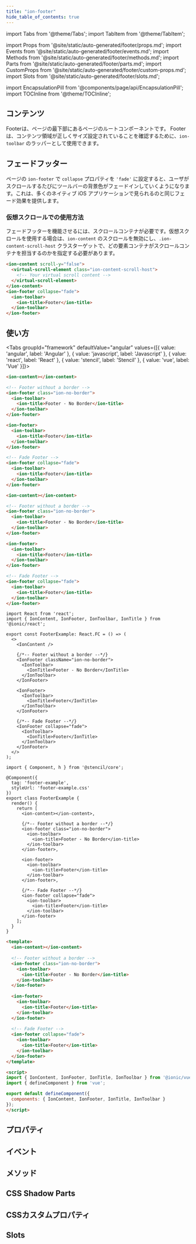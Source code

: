 ```yaml
---
title: "ion-footer"
hide_table_of_contents: true
---
```

import Tabs from '@theme/Tabs';
import TabItem from '@theme/TabItem';

import Props from '@site/static/auto-generated/footer/props.md';
import Events from '@site/static/auto-generated/footer/events.md';
import Methods from '@site/static/auto-generated/footer/methods.md';
import Parts from '@site/static/auto-generated/footer/parts.md';
import CustomProps from '@site/static/auto-generated/footer/custom-props.md';
import Slots from '@site/static/auto-generated/footer/slots.md';

<head>
  <title>Page Footer | Ionic App Footer: Wrapper Root Page Component</title>
  <meta name="description" content="footerはページの下部に配置されるルートコンポーネントのことです。Ionicのfooterはion-toolbarのラッパーとして、コンテンツ領域が正しいサイズであることを確認することができます。" />
</head>

import EncapsulationPill from '@components/page/api/EncapsulationPill';
import TOCInline from '@theme/TOCInline';



<h2 className="table-of-contents__title">コンテンツ</h2>

<TOCInline
  toc={toc}
  maxHeadingLevel={2}
/>



Footerは、ページの最下部にあるページのルートコンポーネントです。
Footerは、コンテンツ領域が正しくサイズ設定されていることを確認するために、`ion-toolbar` のラッパーとして使用できます。

## フェードフッター

ページの `ion-footer` で `collapse` プロパティを `'fade'` に設定すると、ユーザがスクロールするたびにツールバーの背景色がフェードインしていくようになります。これは、多くのネイティブ iOS アプリケーションで見られるのと同じフェード効果を提供します。

### 仮想スクロールでの使用方法

フェードフッターを機能させるには、スクロールコンテナが必要です。仮想スクロールを使用する場合は、`ion-content` のスクロールを無効にし、`.ion-content-scroll-host` クラスターゲットで、どの要素コンテナがスクロールコンテナを担当するのかを指定する必要があります。

```html
<ion-content scroll-y="false">
  <virtual-scroll-element class="ion-content-scroll-host">
    <!-- Your virtual scroll content -->
  </virtual-scroll-element>
</ion-content>
<ion-footer collapse="fade">
  <ion-toolbar>
    <ion-title>Footer</ion-title>
  </ion-toolbar>
</ion-footer>
```



## 使い方

<Tabs groupId="framework" defaultValue="angular" values={[{ value: 'angular', label: 'Angular' }, { value: 'javascript', label: 'Javascript' }, { value: 'react', label: 'React' }, { value: 'stencil', label: 'Stencil' }, { value: 'vue', label: 'Vue' }]}>

<TabItem value="angular">

```html
<ion-content></ion-content>

<!-- Footer without a border -->
<ion-footer class="ion-no-border">
  <ion-toolbar>
    <ion-title>Footer - No Border</ion-title>
  </ion-toolbar>
</ion-footer>

<ion-footer>
  <ion-toolbar>
    <ion-title>Footer</ion-title>
  </ion-toolbar>
</ion-footer>

<!-- Fade Footer -->
<ion-footer collapse="fade">
  <ion-toolbar>
    <ion-title>Footer</ion-title>
  </ion-toolbar>
</ion-footer>
```


</TabItem>


<TabItem value="javascript">

```html
<ion-content></ion-content>

<!-- Footer without a border -->
<ion-footer class="ion-no-border">
  <ion-toolbar>
    <ion-title>Footer - No Border</ion-title>
  </ion-toolbar>
</ion-footer>

<ion-footer>
  <ion-toolbar>
    <ion-title>Footer</ion-title>
  </ion-toolbar>
</ion-footer>

<!-- Fade Footer -->
<ion-footer collapse="fade">
  <ion-toolbar>
    <ion-title>Footer</ion-title>
  </ion-toolbar>
</ion-footer>
```


</TabItem>


<TabItem value="react">

```tsx
import React from 'react';
import { IonContent, IonFooter, IonToolbar, IonTitle } from '@ionic/react';

export const FooterExample: React.FC = () => (
  <>
    <IonContent />
    
    {/*-- Footer without a border --*/}
    <IonFooter className="ion-no-border">
      <IonToolbar>
        <IonTitle>Footer - No Border</IonTitle>
      </IonToolbar>
    </IonFooter>

    <IonFooter>
      <IonToolbar>
        <IonTitle>Footer</IonTitle>
      </IonToolbar>
    </IonFooter>
    
    {/*-- Fade Footer --*/}
    <IonFooter collapse="fade">
      <IonToolbar>
        <IonTitle>Footer</IonTitle>
      </IonToolbar>
    </IonFooter>
  </>
);
```


</TabItem>


<TabItem value="stencil">

```tsx
import { Component, h } from '@stencil/core';

@Component({
  tag: 'footer-example',
  styleUrl: 'footer-example.css'
})
export class FooterExample {
  render() {
    return [
      <ion-content></ion-content>,

      {/*-- Footer without a border --*/}
      <ion-footer class="ion-no-border">
        <ion-toolbar>
          <ion-title>Footer - No Border</ion-title>
        </ion-toolbar>
      </ion-footer>,

      <ion-footer>
        <ion-toolbar>
          <ion-title>Footer</ion-title>
        </ion-toolbar>
      </ion-footer>,
      
      {/*-- Fade Footer --*/}
      <ion-footer collapse="fade">
        <ion-toolbar>
          <ion-title>Footer</ion-title>
        </ion-toolbar>
      </ion-footer>
    ];
  }
}
```


</TabItem>


<TabItem value="vue">

```html
<template>
  <ion-content></ion-content>
  
  <!-- Footer without a border -->
  <ion-footer class="ion-no-border">
    <ion-toolbar>
      <ion-title>Footer - No Border</ion-title>
    </ion-toolbar>
  </ion-footer>
  
  <ion-footer>
    <ion-toolbar>
      <ion-title>Footer</ion-title>
    </ion-toolbar>
  </ion-footer>
  
  <!-- Fade Footer -->
  <ion-footer collapse="fade">
    <ion-toolbar>
      <ion-title>Footer</ion-title>
    </ion-toolbar>
  </ion-footer>
</template>

<script>
import { IonContent, IonFooter, IonTitle, IonToolbar } from '@ionic/vue';
import { defineComponent } from 'vue';

export default defineComponent({
  components: { IonContent, IonFooter, IonTitle, IonToolbar }
});
</script>
```


</TabItem>

</Tabs>

## プロパティ
<Props />

## イベント
<Events />

## メソッド
<Methods />

## CSS Shadow Parts
<Parts />

## CSSカスタムプロパティ
<CustomProps />

## Slots
<Slots />